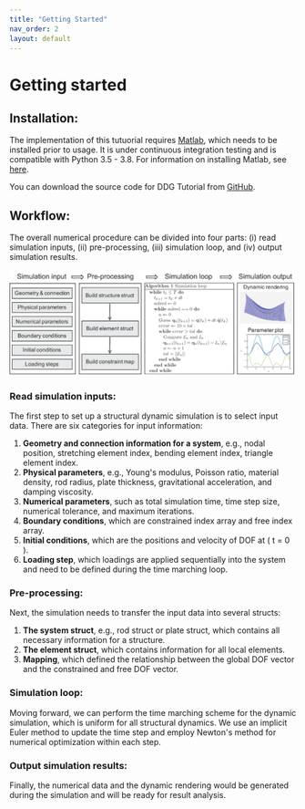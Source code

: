 ```yaml
---
title: "Getting Started"
nav_order: 2
layout: default
---
```


# Getting started
## Installation:
The implementation of this tutuorial requires [Matlab](https://www.mathworks.com/products/matlab.html), which needs to be installed prior to usage. It is under continuous integration testing and is compatible with Python 3.5 - 3.8. For information on installing Matlab, see [here](https://www.mathworks.com/help/install/ug/install-products-with-internet-connection.html). 

You can download the source code for DDG Tutorial from [GitHub](https://github.com/weicheng-huang-mechanics/DDG_Tutorial).

## Workflow:

The overall numerical procedure can be divided into four parts: (i) read simulation inputs, (ii) pre-processing, (iii) simulation loop, and (iv) output simulation results.

![Algorithm](assets/figures/process.png)

### Read simulation inputs:

The first step to set up a structural dynamic simulation is to select input data. There are six categories for input information:

1. **Geometry and connection information for a system**, e.g., nodal position, stretching element index, bending element index, triangle element index.
2. **Physical parameters**, e.g., Young's modulus, Poisson ratio, material density, rod radius, plate thickness, gravitational acceleration, and damping viscosity.
3. **Numerical parameters**, such as total simulation time, time step size, numerical tolerance, and maximum iterations.
4. **Boundary conditions**, which are constrained index array and free index array.
5. **Initial conditions**, which are the positions and velocity of DOF at \( t = 0 \).
6. **Loading step**, which loadings are applied sequentially into the system and need to be defined during the time marching loop.

### Pre-processing:

Next, the simulation needs to transfer the input data into several structs:

1. **The system struct**, e.g., rod struct or plate struct, which contains all necessary information for a structure.
2. **The element struct**, which contains information for all local elements.
3. **Mapping**, which defined the relationship between the global DOF vector and the constrained and free DOF vector.

### Simulation loop:

Moving forward, we can perform the time marching scheme for the dynamic simulation, which is uniform for all structural dynamics. We use an implicit Euler method to update the time step and employ Newton's method for numerical optimization within each step.

### Output simulation results:

Finally, the numerical data and the dynamic rendering would be generated during the simulation and will be ready for result analysis. 